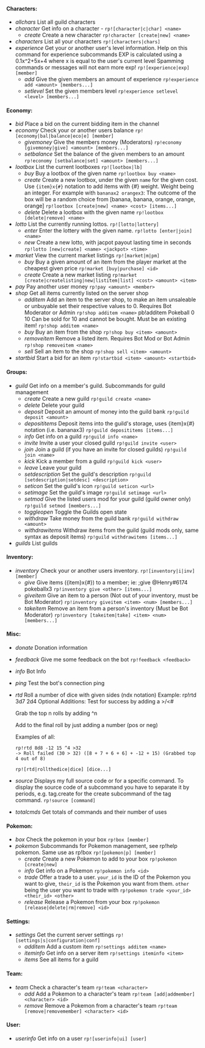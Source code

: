 #### Characters:
  - *allchars*   List all guild characters
  - *character*  Get info on a character - `rp![character|c|char] <name>`
    - *create*      Create a new character `rp!character [create|new] <name>`
  - *characters* List all your characters `rp![characters|chars]`
  - *experience* Get your or another user's level information. Help on this command for experience subcommands
EXP is calculated using a 0.1x^2+5x+4 where x is equal to the user's current level
Spamming commands or messages will not earn more exp! `rp![experience|exp] [member]`
    - *add*         Give the given members an amount of experience `rp!experience add <amount> [members...]`
    - *setlevel*    Set the given members level `rp!experience setlevel <level> [members...]`
#### Economy:
  - *bid*        Place a bid on the current bidding item in the channel
  - *economy*    Check your or another users balance `rp![economy|bal|balance|eco|e] [member]
`
    - *givemoney*   Give the members money (Moderators) `rp!economy [givemoney|give] <amount> [members...]`
    - *setbalance*  Set the balance of the given members to an amount `rp!economy [setbalance|set] <amount> [members...]`
  - *lootbox*    List the current lootboxes `rp![lootbox|lb]`
    - *buy*         Buy a lootbox of the given name `rp!lootbox buy <name>`
    - *create*      Create a new lootbox, under the given `name` for the given cost. 
Use `{item}x{#}` notation to add items with {#} weight.
Weight being an integer. For example with
`bananax2 orangex3`: The outcome of the box will be
a random choice from [banana, banana, orange, orange, orange]
`rp!lootbox [create|new] <name> <cost> [items...]`
    - *delete*      Delete a lootbox with the given name `rp!lootbox [delete|remove] <name>`
  - *lotto*      List the currently running lottos. `rp![lotto|lottery]`
    - *enter*         Enter the lottery with the given name. `rp!lotto [enter|join] <name>`
    - *new*           Create a new lotto, with jacpot payout lasting time in seconds `rp!lotto [new|create] <name> <jackpot> <time>`
  - *market*     View the current market listings `rp![market|m|pm]`
    - *buy*           Buy a given amount of an item from the player market at the cheapest given price `rp!market [buy|purchase] <id>`
    - *create*        Create a new market listing `rp!market [create|createlisting|new|listitem|list] <cost> <amount> <item>`
  - *pay*        Pay another user money `rp!pay <amount> <member>`
  - *shop*       Get all items currently listed on the server shop
    - *additem*       Add an item to the server shop, to make an item unsaleable or unbuyable set their respective values to 0. Requires Bot Moderator or Admin `rp!shop additem <name>`
pb!additem Pokeball 0 10
Can be sold for 10 and cannot be bought. Must be an existing item! `rp!shop additem <name>`
    - *buy*           Buy an item from the shop `rp!shop buy <item> <amount>`
    - *removeitem*    Remove a listed item. Requires Bot Mod or Bot Admin `rp!shop removeitem <name>`
    - *sell*          Sell an item to the shop `rp!shop sell <item> <amount>`
  - *startbid*   Start a bid for an item `rp!startbid <item> <amount> <startbid>`
#### Groups:
  - *guild*      Get info on a member's guild. Subcommands for guild management
    - *create*         Create a new guild `rp!guild create <name>`
    - *delete*         Delete your guild
    - *deposit*        Deposit an amount of money into the guild bank `rp!guild deposit <amount>`
    - *deposititems*   Deposit items into the guild's storage, uses {item}x{#} notation (i.e. bananax3) `rp!guild deposititems [items...]`
    - *info*           Get info on a guild `rp!guild info <name>`
    - *invite*         Invite a user your closed guild `rp!guild invite <user>`
    - *join*           Join a guild (if you have an invite for closed guilds) `rp!guild join <name>`
    - *kick*           Kick a member from a guild `rp!guild kick <user>`
    - *leave*          Leave your guild
    - *setdescription* Set the guild's description `rp!guild [setdescription|setdesc] <description>`
    - *seticon*        Set the guild's icon `rp!guild seticon <url>`
    - *setimage*       Set the guild's image `rp!guild setimage <url>`
    - *setmod*         Give the listed users mod for your guild (guild owner only) `rp!guild setmod [members...]`
    - *toggleopen*     Toggle the Guilds open state
    - *withdraw*       Take money from the guild bank `rp!guild withdraw <amount>`
    - *withdrawitems*  Withdraw items from the guild (guild mods only, same syntax as deposit items) `rp!guild withdrawitems [items...]`
  - *guilds*     List guilds
#### Inventory:
  - *inventory*  Check your or another users inventory. `rp![inventory|i|inv] [member]`
    - *give*           Give items ({item}x{#}) to a member; ie: ;give @Henry#6174 pokeballx3 `rp!inventory give <other> [items...]`
    - *giveitem*       Give an item to a person (Not out of your inventory, must be Bot Moderator) `rp!inventory giveitem <item> <num> [members...]`
    - *takeitem*       Remove an item from a person's inventory (Must be Bot Moderator) `rp!inventory [takeitem|take] <item> <num> [members...]`
#### Misc:
  - *donate*     Donation information
  - *feedback*   Give me some feedback on the bot `rp!feedback <feedback>`
  - *info*       Bot Info
  - *ping*       Test the bot's connection ping
  - *rtd*        Roll a number of dice with given sides (ndx notation)
Example: rp!rtd 3d7 2d4
Optional Additions:
    Test for success by adding a >/<#

    Grab the top n rolls by adding ^n

    Add to the final roll by just adding a number (pos or neg)

    Examples of all:
    
        rp!rtd 8d8 -12 15 ^4 >32
        -> Roll failed (30 > 32) ([8 + 7 + 6 + 6] + -12 + 15) (Grabbed top 4 out of 8)
    `rp![rtd|rollthedice|dice] [dice...]`
  - *source*     Displays my full source code or for a specific command.
                   To display the source code of a subcommand you have to separate it by
                   periods, e.g. tag.create for the create subcommand of the tag command.
`rp!source [command]`
  - *totalcmds*  Get totals of commands and their number of uses
#### Pokemon:
  - *box*        Check the pokemon in your box `rp!box [member]`
  - *pokemon*    Subcommands for Pokemon management, see rp!help pokemon. Same use as rp!box `rp![pokemon|p] [member]`
    - *create*         Create a new Pokemon to add to your box `rp!pokemon [create|new]`
    - *info*           Get info on a Pokemon `rp!pokemon info <id>`
    - *trade*          Offer a trade to a user.
`your_id` is the ID of the Pokemon you want to give, `their_id` is the Pokemon you want from them.
`other` being the user you want to trade with `rp!pokemon trade <your_id> <their_id> <other>`
    - *release*        Release a Pokemon from your box `rp!pokemon [release|delete|rm|remove] <id>`
#### Settings:
  - *settings*   Get the current server settings `rp![settings|s|configuration|conf]`
    - *additem*        Add a custom item `rp!settings additem <name>`
    - *iteminfo*       Get info on a server item `rp!settings iteminfo <item>`
    - *items*          See all items for a guild
#### Team:
  - *team*       Check a character's team `rp!team <character>`
    - *add*            Add a Pokemon to a character's team `rp!team [add|addmember] <character> <id>`
    - *remove*         Remove a Pokemon from a character's team `rp!team [remove|removemember] <character> <id>`
#### User:
  - *userinfo*   Get info on a user `rp![userinfo|ui] [user]`